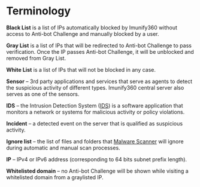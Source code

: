 # Terminology


**<span class="notranslate">Black List</span>** is a list of IPs automatically blocked by Imunify360 without access to Anti-bot Challenge and manually blocked by a user.

**<span class="notranslate">Gray List</span>** is a list of IPs that will be redirected to Anti-bot Challenge to pass verification. Once the IP passes Anti-bot Challenge, it will be unblocked and removed from <span class="notranslate">Gray List</span>.

**<span class="notranslate">White List</span>** is a list of IPs that will not be blocked in any case.

**<span class="notranslate">Sensor</span>** – 3rd party applications and services that serve as agents to detect the suspicious activity of different types. Imunify360 central server also serves as one of the sensors.

**IDS** – the <span class="notranslate">Intrusion Detection System</span> ([<span class="notranslate">IDS</span>](https://en.wikipedia.org/wiki/Intrusion_detection_system)) is a software application that monitors a network or systems for malicious activity or policy violations.

**<span class="notranslate">Incident</span>** – a detected event on the server that is qualified as suspicious activity.

**<span class="notranslate">Ignore list</span>** – the list of files and folders that [<span class="notranslate">Malware Scanner</span>](/dashboard/#malware-scanner) will ignore during automatic and manual scan processes.

**<span class="notranslate">IP</span>** – IPv4 or IPv6 address (corresponding to 64 bits subnet prefix length).

**<span class="notranslate">Whitelisted domain</span>** – no Anti-bot Challenge will be shown while visiting a whitelisted domain from a graylisted IP.
